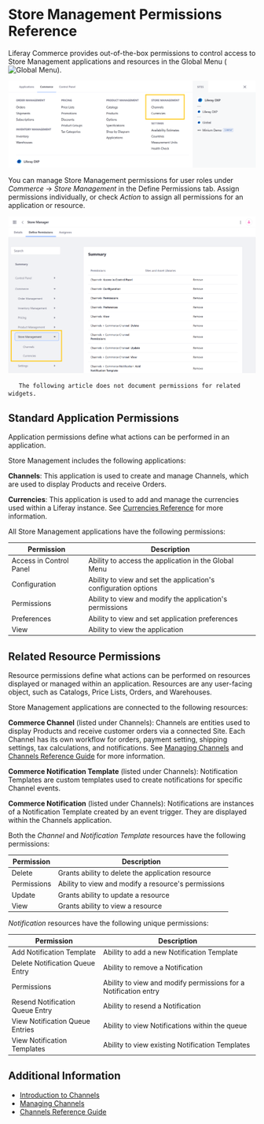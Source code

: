 # Store Management Permissions Reference

Liferay Commerce provides out-of-the-box permissions to control access to Store Management applications and resources in the Global Menu (![Global Menu](../../images/icon-applications-menu.png)).

![Control access to Store Management applications and resources.](./store-management-permissions-reference/images/01.png)

You can manage Store Management permissions for user roles under *Commerce* &rarr; *Store Management* in the Define Permissions tab.  Assign permissions individually, or check *Action* to assign all permissions for an application or resource.

![Manage Store Management permissions for user roles in the Define Permissions tab.](./store-management-permissions-reference/images/02.png)

```note::
   The following article does not document permissions for related widgets.
```

## Standard Application Permissions

Application permissions define what actions can be performed in an application.

Store Management includes the following applications:

**Channels**: This application is used to create and manage Channels, which are used to display Products and receive Orders.

**Currencies**: This application is used to add and manage the currencies used within a Liferay instance. See [Currencies Reference](../../store-administration/currencies/currencies-reference.md) for more information.

All Store Management applications have the following permissions:

| Permission | Description |
| --- | --- |
| Access in Control Panel | Ability to access the application in the Global Menu |
| Configuration | Ability to view and set the application's configuration options |
| Permissions | Ability to view and modify the application's permissions |
| Preferences | Ability to view and set application preferences |
| View | Ability to view the application |

## Related Resource Permissions

Resource permissions define what actions can be performed on resources displayed or managed within an application. Resources are any user-facing object, such as Catalogs, Price Lists, Orders, and Warehouses.

Store Management applications are connected to the following resources:

**Commerce Channel** (listed under Channels): Channels are entities used to display Products and receive customer orders via a connected Site. Each Channel has its own workflow for orders, payment setting, shipping settings, tax calculations, and notifications. See [Managing Channels](../../starting-a-store/channels/managing-channels.md) and [Channels Reference Guide](../../starting-a-store/channels/channels-reference-guide.md) for more information.

**Commerce Notification Template** (listed under Channels): Notification Templates are custom templates used to create notifications for specific Channel events.

**Commerce Notification** (listed under Channels): Notifications are instances of a Notification Template created by an event trigger. They are displayed within the Channels application.

Both the *Channel* and *Notification Template* resources have the following permissions:

| Permission | Description |
|---|---|
| Delete | Grants ability to delete the application resource |
| Permissions | Ability to view and modify a resource's permissions  |
| Update | Grants ability to update a resource |
| View | Grants ability to view a resource |

*Notification* resources have the following unique permissions:

| Permission | Description |
|---|---|
| Add Notification Template | Ability to add a new Notification Template |
| Delete Notification Queue Entry | Ability to remove a Notification |
| Permissions | Ability to view and modify permissions for a Notification entry |
| Resend Notification Queue Entry | Ability to resend a Notification |
| View Notification Queue Entries | Ability to view Notifications within the queue |
| View Notification Templates | Ability to view existing Notification Templates |

## Additional Information

* [Introduction to Channels](../../starting-a-store/channels/introduction-to-channels.md)
* [Managing Channels](../../starting-a-store/channels/managing-channels.md)
* [Channels Reference Guide](../../starting-a-store/channels/channels-reference-guide.md)
